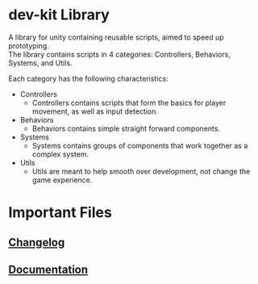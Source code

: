 # dev-kit Library
A library for unity containing reusable scripts, aimed to speed up prototyping.  
The library contains scripts in 4 categories: Controllers, Behaviors, Systems, and Utils.

Each category has the following characteristics:
- Controllers
    - Controllers contains scripts that form the basics for player movement, as well as input detection.
- Behaviors
    - Behaviors contains simple straight forward components.
- Systems
    - Systems contains groups of components that work together as a complex system.
- Utils
    - Utils are meant to help smooth over development, not change the game experience.

# Important Files
## [Changelog](https://github.com/Sad-AI-dev/dev-kit_Package/blob/main/CHANGELOG.md)
## [Documentation](https://github.com/Sad-AI-dev/dev-kit_Package/blob/main/Documentation/dev-kit.md)